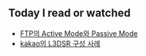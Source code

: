 ## Today I read or watched

- [FTP의 Active Mode와 Passive Mode](http://mintnlatte.tistory.com/407)
- [kakao의 L3DSR 구성 사례](http://tech.kakao.com/2014/05/28/l3dsr/)